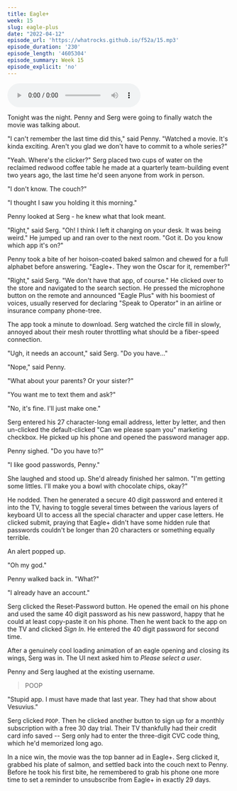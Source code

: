 ```yaml
---
title: Eagle+
week: 15
slug: eagle-plus
date: "2022-04-12"
episode_url: 'https://whatrocks.github.io/f52a/15.mp3'
episode_duration: '230'
episode_length: '4605304'
episode_summary: Week 15
episode_explicit: 'no'
---
```


<audio controls="controls">
  <source type="audio/mp3" src="https://whatrocks.github.io/f52a/15.mp3"></source>
</audio>

Tonight was the night. Penny and Serg were going to finally watch the movie was talking about.

"I can't remember the last time did this," said Penny. "Watched a movie. It's kinda exciting. Aren't you glad we don't have to commit to a whole series?"

"Yeah. Where's the clicker?" Serg placed two cups of water on the reclaimed redwood coffee table he made at a quarterly team-building event two years ago, the last time he'd seen anyone from work in person.

"I don't know. The couch?"

"I thought I saw you holding it this morning."

Penny looked at Serg - he knew what that look meant.

"Right," said Serg. "Oh! I think I left it charging on your desk. It was being weird." He jumped up and ran over to the next room. "Got it. Do you know which app it's on?"

Penny took a bite of her hoison-coated baked salmon and chewed for a full alphabet before answering. "Eagle+. They won the Oscar for it, remember?"

"Right," said Serg. "We don't have that app, of course." He clicked over to the store and navigated to the search section. He pressed the microphone button on the remote and announced "Eagle Plus" with his boomiest of voices, usually reserved for declaring "Speak to Operator" in an airline or insurance company phone-tree.

The app took a minute to download. Serg watched the circle fill in slowly, annoyed about their mesh router throttling what should be a fiber-speed connection.

"Ugh, it needs an account," said Serg. "Do you have..."

"Nope," said Penny.

"What about your parents? Or your sister?"

"You want me to text them and ask?"

"No, it's fine. I'll just make one."

Serg entered his 27 character-long email address, letter by letter, and then un-clicked the default-clicked "Can we please spam you" marketing checkbox. He picked up his phone and opened the password manager app.

Penny sighed. "Do you have to?"

"I like good passwords, Penny."

She laughed and stood up. She'd already finished her salmon. "I'm getting some littles. I'll make you a bowl with chocolate chips, okay?"

He nodded. Then he generated a secure 40 digit password and entered it into the TV, having to toggle several times between the various layers of keyboard UI to access all the special character and upper case letters. He clicked submit, praying that Eagle+ didn't have some hidden rule that passwords couldn't be longer than 20 characters or something equally terrible.

An alert popped up.

"Oh my god."

Penny walked back in. "What?"

"I already have an account." 

Serg clicked the Reset-Password button. He opened the email on his phone and used the same 40 digit password as his new password, happy that he could at least copy-paste it on his phone. Then he went back to the app on the TV and clicked *Sign In*. He entered the 40 digit password for second time.

After a genuinely cool loading animation of an eagle opening and closing its wings, Serg was in. The UI next asked him to *Please select a user*.

Penny and Serg laughed at the existing username.

> POOP

"Stupid app. I must have made that last year. They had that show about Vesuvius."

Serg clicked `POOP`. Then he clicked another button to sign up for a monthly subscription with a free 30 day trial. Their TV thankfully had their credit card info saved -- Serg only had to enter the three-digit CVC code thing, which he'd memorized long ago.

In a nice win, the movie was the top banner ad in Eagle+. Serg clicked it, grabbed his plate of salmon, and settled back into the couch next to Penny. Before he took his first bite, he remembered to grab his phone one more time to set a reminder to unsubscribe from Eagle+ in exactly 29 days.